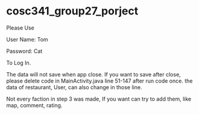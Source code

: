 # cosc341_group27_porject
Please Use

User Name: Tom

Password: Cat

To Log In.

The data will not save when app close. 
If you want to save after close, please delete code in MainActivity.java line 51-147 
after run code once. the data of restaurant, User, can also change in those line.

Not every faction in step 3 was made, If you want can try to add them, like map, 
comment, rating.
